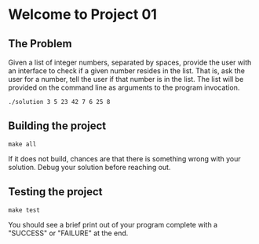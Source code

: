 # Welcome to Project 01 #

## The Problem ##
Given a list of integer numbers, separated by spaces, provide the user with an
interface to check if a given number resides in the list. That is, ask the user
for a number, tell the user if that number is in the list. The list will be
provided on the command line as arguments to the program invocation.

```
./solution 3 5 23 42 7 6 25 8
```

## Building the project ##
```
make all
```

If it does not build, chances are that there is something wrong with your
solution. Debug your solution before reaching out. 


## Testing the project ##

```
make test
```
You should see a brief print out of your program complete with a "SUCCESS" or
"FAILURE" at the end.

